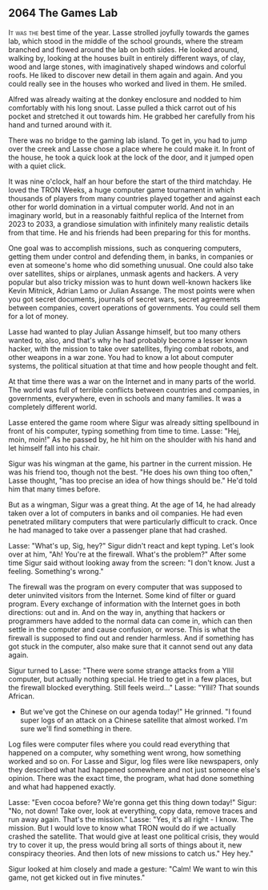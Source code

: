 

## **2064** The Games Lab
<span style="font-variant:small-caps;">It was the</span> best time of the year. Lasse strolled joyfully towards the games lab, which stood in the middle of the school grounds, where the stream branched and flowed around the lab on both sides.
He looked around, walking by, looking at the houses built in entirely different ways, of clay, wood and large stones, with imaginatively shaped windows and colorful roofs.
He liked to discover new detail in them again and again.
And you could really see in the houses who worked and lived in them.
He smiled.

Alfred was already waiting at the donkey enclosure and nodded to him comfortably with his long snout.
Lasse pulled a thick carrot out of his pocket and stretched it out towards him.
He grabbed her carefully from his hand and turned around with it.

There was no bridge to the gaming lab island.
To get in, you had to jump over the creek and Lasse chose a place where he could make it.
In front of the house, he took a quick look at the lock of the door, and it jumped open with a quiet click.

It was nine o'clock, half an hour before the start of the third matchday.
He loved the TRON Weeks, a huge computer game tournament in which thousands of players from many countries played together and against each other for world domination in a virtual computer world.
And not in an imaginary world, but in a reasonably faithful replica of the Internet from 2023 to 2033, a grandiose simulation with infinitely many realistic details from that time.
He and his friends had been preparing for this for months.

One goal was to accomplish missions, such as conquering computers, getting them under control and defending them, in banks, in companies or even at someone's home who did something unusual.
One could also take over satellites, ships or airplanes, unmask agents and hackers.
A very popular but also tricky mission was to hunt down well-known hackers like Kevin Mitnick, Adrian Lamo or Julian Assange.
The most points were when you got secret documents, journals of secret wars, secret agreements between companies, covert operations of governments.
You could sell them for a lot of money.

Lasse had wanted to play Julian Assange himself, but too many others wanted to, also, and that's why he had probably become a lesser known hacker, with the mission to take over satellites, flying combat robots, and other weapons in a war zone. You had to know a lot about computer systems, the political situation at that time and how people thought and felt.

At that time there was a war on the Internet and in many parts of the world.
The world was full of terrible conflicts between countries and companies, in governments, everywhere, even in schools and many families.
It was a completely different world.

Lasse entered the game room where Sigur was already sitting spellbound in front of his computer, typing something from time to time.
Lasse: "Hej, moin, moin!"
As he passed by, he hit him on the shoulder with his hand and let himself fall into his chair.

Sigur was his wingman at the game, his partner in the current mission.
He was his friend too, though not the best.
"He does his own thing too often," Lasse thought, "has too precise an idea of how things should be."
He'd told him that many times before.

But as a wingman, Sigur was a great thing.
At the age of 14, he had already taken over a lot of computers in banks and oil companies. He had even penetrated military computers that were particularly difficult to crack. Once he had managed to take over a passenger plane that had crashed.

Lasse: "What's up, Sig, hey?"
Sigur didn't react and kept typing.
Let's look over at him, "Ah! You're at the firewall.
What's the problem?"
After some time Sigur said without looking away from the screen: "I don't know.
Just a feeling.
Something's wrong."

The firewall was the program on every computer that was supposed to deter uninvited visitors from the Internet.
Some kind of filter or guard program.
Every exchange of information with the Internet goes in both directions: out and in.
And on the way in, anything that hackers or programmers have added to the normal data can come in, which can then settle in the computer and cause confusion, or worse.
This is what the firewall is supposed to find out and render harmless.
And if something has got stuck in the computer, also make sure that it cannot send out any data again.

Sigur turned to Lasse: "There were some strange attacks from a Yllil computer, but actually nothing special.
He tried to get in a few places, but the firewall blocked everything.
Still feels weird..."
Lasse: "Yllil? That sounds African.
- But we've got the Chinese on our agenda today!" He grinned.
"I found super logs of an attack on a Chinese satellite that almost worked.
I'm sure we'll find something in there.

Log files were computer files where you could read everything that happened on a computer, why something went wrong, how something worked and so on.
For Lasse and Sigur, log files were like newspapers, only they described what had happened somewhere and not just someone else's opinion.
There was the exact time, the program, what had done something and what had happened exactly.

Lasse: "Even cocoa before? We're gonna get this thing down today!"
Sigur: "No, not down! Take over, look at everything, copy data, remove traces and run away again.
That's the mission."
Lasse: "Yes, it's all right - I know.
The mission.
But I would love to know what TRON would do if we actually crashed the satellite.
That would give at least one political crisis, they would try to cover it up, the press would bring all sorts of things about it, new conspiracy theories.
And then lots of new missions to catch us."
Hey hey."

Sigur looked at him closely and made a gesture: "Calm!
We want to win this game, not get kicked out in five minutes."

